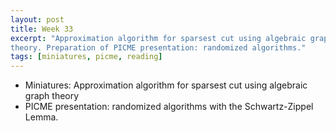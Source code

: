 ```yaml
---
layout: post
title: Week 33
excerpt: "Approximation algorithm for sparsest cut using algebraic graph
theory. Preparation of PICME presentation: randomized algorithms."
tags: [miniatures, picme, reading]
---
```


* Miniatures: Approximation algorithm for sparsest cut using algebraic
  graph theory
* PICME presentation: randomized algorithms with the Schwartz-Zippel
  Lemma.
